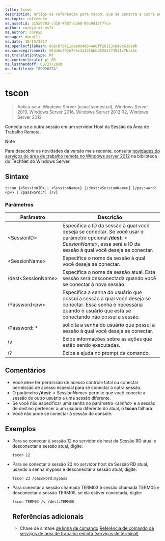 ```yaml
---
title: tscon
description: Artigo de referência para tscon, que se conecta a outra sessão em um servidor Host da Sessão da Área de Trabalho Remota (host de Sessão RD).
ms.topic: reference
ms.assetid: 315a9793-cd10-4987-bb68-89a9d13f7fce
author: coreyp-at-msft
ms.author: coreyp
manager: dongill
ms.date: 10/16/2017
ms.openlocfilehash: d0acb75411cae8c4d844e8ff2b113c6a9c638a9b
ms.sourcegitcommit: 96d46c702e7a9c3a321bbbb5284f73911c7baa3c
ms.translationtype: MT
ms.contentlocale: pt-BR
ms.lasthandoff: 08/27/2020
ms.locfileid: "89026874"
---
```

# <a name="tscon"></a>tscon

> Aplica-se a: Windows Server (canal semestral), Windows Server 2019, Windows Server 2016, Windows Server 2012 R2, Windows Server 2012

Conecta-se a outra sessão em um servidor Host da Sessão da Área de Trabalho Remota.



> [!NOTE]
> Para descobrir as novidades da versão mais recente, consulte [novidades do serviços de área de trabalho remota no Windows server 2012](/previous-versions/orphan-topics/ws.11/hh831527(v=ws.11)) na biblioteca do TechNet do Windows Server.

## <a name="syntax"></a>Sintaxe
```
tscon {<SessionID> | <SessionName>} [/dest:<SessionName>] [/password:<pw> | /password:*] [/v]
```
### <a name="parameters"></a>Parâmetros

|Parâmetro|Descrição|
|-------|--------|
|\<SessionID>|Especifica a ID da sessão à qual você deseja se conectar. Se você usar o parâmetro opcional **/dest:** < *SessionName*>, essa será a ID da sessão à qual você deseja se conectar.|
|\<SessionName>|Especifica o nome da sessão à qual você deseja se conectar.|
|/dest\<SessionName>|Especifica o nome da sessão atual. Esta sessão será desconectada quando você se conectar à nova sessão.|
|/Password\<pw>|Especifica a senha do usuário que possui a sessão à qual você deseja se conectar. Essa senha é necessária quando o usuário que está se conectando não possui a sessão.|
|/Password: *|solicita a senha do usuário que possui a sessão à qual você deseja se conectar.|
|/v|Exibe informações sobre as ações que estão sendo executadas.|
|/?|Exibe a ajuda no prompt de comando.|

## <a name="remarks"></a>Comentários
-   Você deve ter permissão de acesso controle total ou conectar permissão de acesso especial para se conectar a outra sessão.
-   O parâmetro **/dest:** < *SessionName*> permite que você conecte a sessão de outro usuário a uma sessão diferente.
-   Se você não especificar uma senha no parâmetro <*senha*> e a sessão de destino pertencer a um usuário diferente do atual, o **tscon** falhará.
-   Você não pode se conectar à sessão do console.

## <a name="examples"></a>Exemplos
- Para se conectar à sessão 12 no servidor de host da Sessão RD atual e desconectar a sessão atual, digite:
  ```
  tscon 12
  ```
- Para se conectar à sessão 23 no servidor host da Sessão RD atual, usando a senha mypass e desconectar a sessão atual, digite:
  ```
  tscon 23 /password:mypass
  ```
- Para conectar a sessão chamada TERM03 à sessão chamada TERM05 e desconectar a sessão TERM05, se ela estiver conectada, digite:
  ```
  tscon TERM03 /v /dest:TERM05
  ```
  ## <a name="additional-references"></a>Referências adicionais
  - Chave de sintaxe [de linha de comando](command-line-syntax-key.md) 
   [Referência de comando de serviços de área de trabalho remota (serviços de terminal)](remote-desktop-services-terminal-services-command-reference.md)
